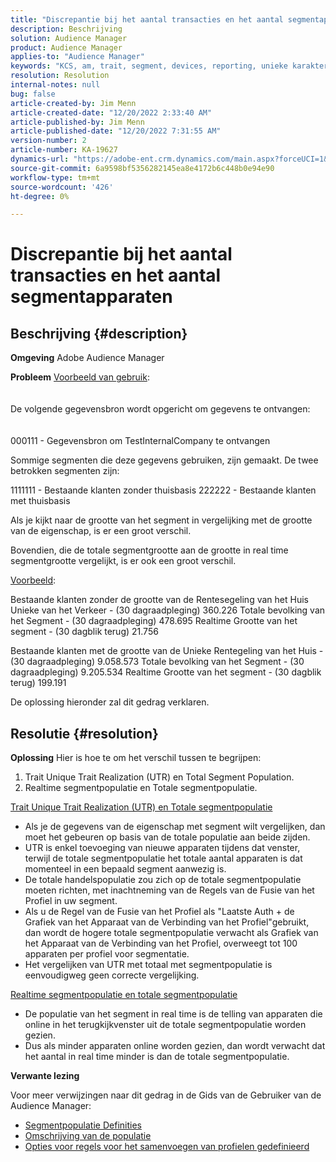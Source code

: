 ```yaml
---
title: "Discrepantie bij het aantal transacties en het aantal segmentapparaten"
description: Beschrijving
solution: Audience Manager
product: Audience Manager
applies-to: "Audience Manager"
keywords: "KCS, am, trait, segment, devices, reporting, unieke karakteristieke realisaties, totale segmentpopulatie, populatie in realtime segment, totale populatie van kenmerken, beste praktijken, discrepantie, aantal transacties versus segment van apparaten, Adobe Audience Manager"
resolution: Resolution
internal-notes: null
bug: false
article-created-by: Jim Menn
article-created-date: "12/20/2022 2:33:40 AM"
article-published-by: Jim Menn
article-published-date: "12/20/2022 7:31:55 AM"
version-number: 2
article-number: KA-19627
dynamics-url: "https://adobe-ent.crm.dynamics.com/main.aspx?forceUCI=1&pagetype=entityrecord&etn=knowledgearticle&id=6d5a32b3-0e80-ed11-81ac-6045bd006704"
source-git-commit: 6a9598bf5356282145ea8e4172b6c448b0e94e90
workflow-type: tm+mt
source-wordcount: '426'
ht-degree: 0%

---
```


# Discrepantie bij het aantal transacties en het aantal segmentapparaten

## Beschrijving {#description}


<b>Omgeving</b>
Adobe Audience Manager

<b>Probleem</b>
<u>Voorbeeld van gebruik</u>:
<br><br><br>De volgende gegevensbron wordt opgericht om gegevens te ontvangen:<br><br><br>
000111 - Gegevensbron om TestInternalCompany te ontvangen

Sommige segmenten die deze gegevens gebruiken, zijn gemaakt. De twee betrokken segmenten zijn:

1111111 - Bestaande klanten zonder thuisbasis 222222 - Bestaande klanten met thuisbasis

Als je kijkt naar de grootte van het segment in vergelijking met de grootte van de eigenschap, is er een groot verschil.

Bovendien, die de totale segmentgrootte aan de grootte in real time segmentgrootte vergelijkt, is er ook een groot verschil.

<u>Voorbeeld</u>:

Bestaande klanten zonder de grootte van de Rentesegeling van het Huis Unieke van het Verkeer - (30 dagraadpleging) 360.226 Totale bevolking van het Segment - (30 dagraadpleging) 478.695 Realtime Grootte van het segment - (30 dagblik terug) 21.756

Bestaande klanten met de grootte van de Unieke Rentegeling van het Huis - (30 dagraadpleging) 9.058.573 Totale bevolking van het Segment - (30 dagraadpleging) 9.205.534 Realtime Grootte van het segment - (30 dagblik terug) 199.191



De oplossing hieronder zal dit gedrag verklaren.


## Resolutie {#resolution}


<b>Oplossing</b>
Hier is hoe te om het verschil tussen te begrijpen:
1. Trait Unique Trait Realization (UTR) en Total Segment Population.
2. Realtime segmentpopulatie en Totale segmentpopulatie.



<u>Trait Unique Trait Realization (UTR) en Totale segmentpopulatie</u>

- Als je de gegevens van de eigenschap met segment wilt vergelijken, dan moet het gebeuren op basis van de totale populatie aan beide zijden.
- UTR is enkel toevoeging van nieuwe apparaten tijdens dat venster, terwijl de totale segmentpopulatie het totale aantal apparaten is dat momenteel in een bepaald segment aanwezig is.
- De totale handelspopulatie zou zich op de totale segmentpopulatie moeten richten, met inachtneming van de Regels van de Fusie van het Profiel in uw segment.
- Als u de Regel van de Fusie van het Profiel als &quot;Laatste Auth + de Grafiek van het Apparaat van de Verbinding van het Profiel&quot;gebruikt, dan wordt de hogere totale segmentpopulatie verwacht als Grafiek van het Apparaat van de Verbinding van het Profiel, overweegt tot 100 apparaten per profiel voor segmentatie.
- Het vergelijken van UTR met totaal met segmentpopulatie is eenvoudigweg geen correcte vergelijking.




<u>Realtime segmentpopulatie en totale segmentpopulatie</u>

- De populatie van het segment in real time is de telling van apparaten die online in het terugkijkvenster uit de totale segmentpopulatie worden gezien.
- Dus als minder apparaten online worden gezien, dan wordt verwacht dat het aantal in real time minder is dan de totale segmentpopulatie.




<b>Verwante lezing</b>

Voor meer verwijzingen naar dit gedrag in de Gids van de Gebruiker van de Audience Manager:

- [Segmentpopulatie Definities](https://experienceleague.adobe.com/docs/audience-manager/user-guide/features/segments/segment-builder-data.html?lang=en)
- [Omschrijving van de populatie](https://experienceleague.adobe.com/docs/audience-manager/user-guide/features/traits/trait-details-page.html?lang=en)
- [Opties voor regels voor het samenvoegen van profielen gedefinieerd](https://experienceleague.adobe.com/docs/audience-manager/user-guide/features/profile-merge-rules/merge-rule-definitions.html?lang=en)

